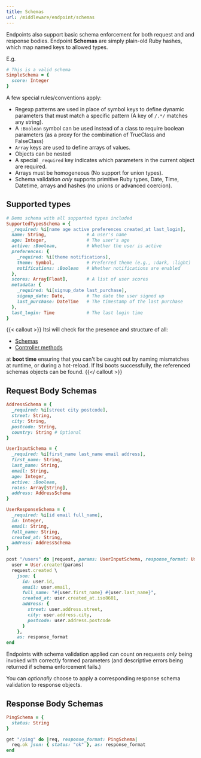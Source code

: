 ```yaml
---
title: Schemas
url: /middleware/endpoint/schemas
---
```


Endpoints also support basic schema enforcement for both request and and response bodies. Endpoint **Schemas** are simply plain-old Ruby hashes, which map named keys to allowed types.

E.g.
```ruby {filename=Itsi.rb}
# This is a valid schema
SimpleSchema = {
  score: Integer
}
```

A few special rules/conventions apply:

* Regexp patterns are used in place of symbol keys to define dynamic parameters that must match a specific pattern (A key of `/.*/` matches any string).
* A `:Boolean` symbol can be used instead of a class to require boolean parameters (as a proxy for the combination of TrueClass and FalseClass)
* `Array` keys are used to define arrays of values.
* Objects can be nested
* A special `_required` key indicates which parameters in the current object are required.
* Arrays must be homogeneous (No support for union types).
* Schema validation *only* supports primitive Ruby types, Date, Time, Datetime, arrays and hashes (no unions or advanced coercion).


## Supported types
```ruby {filename=Itsi.rb}
# Demo schema with all supported types included
SupportedTypesSchema = {
  _required: %i[name age active preferences created_at last_login],
  name: String,               # A user's name
  age: Integer,               # The user's age
  active: :Boolean,           # Whether the user is active
  preferences: {
    _required: %i[theme notifications],
    theme: Symbol,            # Preferred theme (e.g., :dark, :light)
    notifications: :Boolean   # Whether notifications are enabled
  },
  scores: Array[Float],       # A list of user scores
  metadata: {
    _required: %i[signup_date last_purchase],
    signup_date: Date,        # The date the user signed up
    last_purchase: DateTime   # The timestamp of the last purchase
  },
  last_login: Time            # The last login time
}
```

{{< callout >}}
Itsi will check for the presence and structure of all:
* [Schemas](/middleware/schemas)
* [Controller methods](/middleware/controller)

at **boot time** ensuring that you can't be caught out by naming mismatches at runtime, or during a hot-reload.
If Itsi boots successfully, the referenced schemas objects can be found.
{{</ callout >}}


## Request Body Schemas

```ruby {filename=Itsi.rb}
AddressSchema = {
  _required: %i[street city postcode],
  street: String,
  city: String,
  postcode: String,
  country: String # Optional
}

UserInputSchema = {
  _required: %i[first_name last_name email address],
  first_name: String,
  last_name: String,
  email: String,
  age: Integer,
  active: :Boolean,
  roles: Array[String],
  address: AddressSchema
}

UserResponseSchema = {
  _required: %i[id email full_name],
  id: Integer,
  email: String,
  full_name: String,
  created_at: String,
  address: AddressSchema
}

post "/users" do |request, params: UserInputSchema, response_format: UserResponseSchema|
  user = User.create!(params)
  request.created \
    json: {
      id: user.id,
      email: user.email,
      full_name: "#{user.first_name} #{user.last_name}",
      created_at: user.created_at.iso8601,
      address: {
        street: user.address.street,
        city: user.address.city,
        postcode: user.address.postcode
      }
    },
    as: response_format
end
```
Endpoints with schema validation applied can count on requests *only* being invoked with correctly formed parameters (and descriptive errors being returned if schema enforcement fails.)

You can *optionally* choose to apply a corresponding response schema validation to response objects.

## Response Body Schemas
```ruby {filename=Itsi.rb}
PingSchema = {
  status: String
}

get "/ping" do |req, response_format: PingSchema|
  req.ok json: { status: "ok" }, as: response_format
end
```
